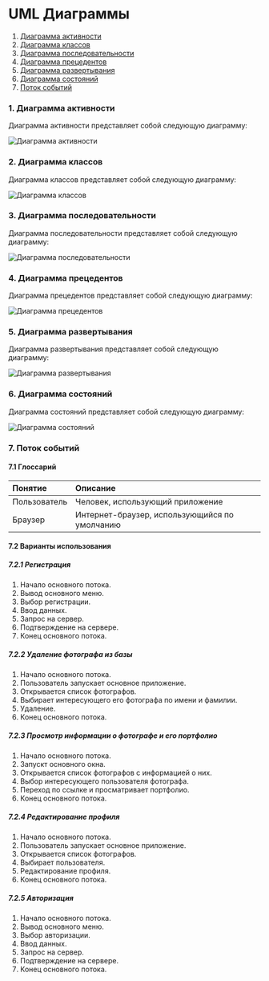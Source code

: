 # UML Диаграммы
1. [Диаграмма активности](#1)
2. [Диаграмма классов](#2)
3. [Диаграмма последовательности](#3)
4. [Диаграмма прецедентов](#4)
5. [Диаграмма развертывания](#5)
6. [Диаграмма состояний](#6)
7. [Поток событий](#7)
### 1. Диаграмма активности<a name="1"></a>
Диаграмма активности представляет собой следующую диаграмму: 

![Диаграмма активности](https://github.com/lGReeNA/PhotBase/blob/master/documentation/diagrams/images/ActivDia.jpg)

### 2. Диаграмма классов<a name="2"></a>
Диаграмма классов представляет собой следующую диаграмму: 

![Диаграмма классов](https://github.com/lGReeNA/PhotBase/blob/master/documentation/diagrams/images/ClassDi.jpg)

### 3. Диаграмма последовательности<a name="3"></a>
Диаграмма последовательности представляет собой следующую диаграмму: 

![Диаграмма последовательности](https://github.com/lGReeNA/PhotBase/blob/master/documentation/diagrams/images/PoslDIA.png)

### 4. Диаграмма прецедентов<a name="4"></a>
Диаграмма прецедентов представляет собой следующую диаграмму: 

![Диаграмма прецедентов](https://github.com/lGReeNA/PhotBase/blob/master/documentation/diagrams/images/UseCase.jpg)

### 5. Диаграмма развертывания<a name="5"></a>
Диаграмма развертывания представляет собой следующую диаграмму: 

![Диаграмма развертывания](https://github.com/lGReeNA/PhotBase/blob/master/documentation/diagrams/images/DepDi.png)

### 6. Диаграмма состояний<a name="6"></a>
Диаграмма состояний представляет собой следующую диаграмму: 

![Диаграмма состояний](https://github.com/lGReeNA/PhotBase/blob/master/documentation/diagrams/images/SostDi.jpg)

### 7. Поток событий<a name="7"></a>
#### 7.1 Глоссарий
| Понятие | Описание |
|:--|:--|
| Пользователь | Человек, использующий приложение |
| Браузер | Интернет-браузер, использующийся по умолчанию |
#### 7.2 Варианты использования
##### 7.2.1 Регистрация

1. Начало основного потока.
2. Вывод основного меню.
3. Выбор регистрации.
4. Ввод данных.
5. Запрос на сервер.
6. Подтверждение на сервере.
7. Конец основного потока.

##### 7.2.2 Удаление фотографа из базы
1. Начало основного потока.
2. Пользователь запускает основное приложение.
3. Открывается список фотографов.
4. Выбирает интересующего его фотографа по имени и фамилии.
6. Удаление.
7. Конец основного потока.

##### 7.2.3 Просмотр информации о фотографе и его портфолио
1. Начало основного потока.
2. Запускт основного окна.
3. Открывается список фотографов с информацией о них.
4. Выбор интересующего пользователя фотографа.
5. Переход по ссылке и просматривает портфолио.
6. Конец основного потока.

##### 7.2.4 Редактирование профиля
1. Начало основного потока.
2. Пользователь запускает основное приложение.
3. Открывается список фотографов.
4. Выбирает пользователя.
5. Редактирование профиля.
6. Конец основного потока.

##### 7.2.5 Авторизация
1. Начало основного потока.
2. Вывод основного меню.
3. Выбор авторизации.
4. Ввод данных.
5. Запрос на сервер.
6. Подтверждение на сервере.
7. Конец основного потока.


